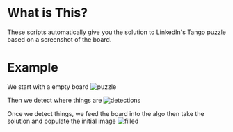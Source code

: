 # What is This?
These scripts automatically give you the solution to LinkedIn's Tango puzzle based on a screenshot of the board.

# Example
We start with a empty board
![puzzle](https://github.com/user-attachments/assets/2710e2a5-de89-46ae-adbe-7010b0df9ff8)

Then we detect where things are
![detections](https://github.com/user-attachments/assets/8a5ba83a-7f01-43e2-ab19-ca1707847421)

Once we detect things, we feed the board into the algo then take the solution and populate the initial image
![filled](https://github.com/user-attachments/assets/da5ce730-d961-4fe7-b15c-985d2d7b5f5d)


